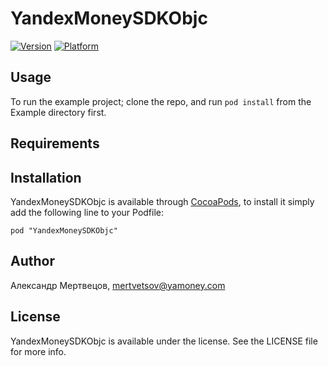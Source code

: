 # YandexMoneySDKObjc

[![Version](http://cocoapod-badges.herokuapp.com/v/YandexMoneySDKObjc/badge.png)](http://cocoadocs.org/docsets/yandex-money-sdk-objc)
[![Platform](http://cocoapod-badges.herokuapp.com/p/YandexMoneySDKObjc/badge.png)](http://cocoadocs.org/docsets/yandex-money-sdk-objc)

## Usage

To run the example project; clone the repo, and run `pod install` from the Example directory first.

## Requirements

## Installation

YandexMoneySDKObjc is available through [CocoaPods](http://cocoapods.org), to install
it simply add the following line to your Podfile:

    pod "YandexMoneySDKObjc"

## Author

Александр Мертвецов, mertvetsov@yamoney.com

## License

YandexMoneySDKObjc is available under the license. See the LICENSE file for more info.


